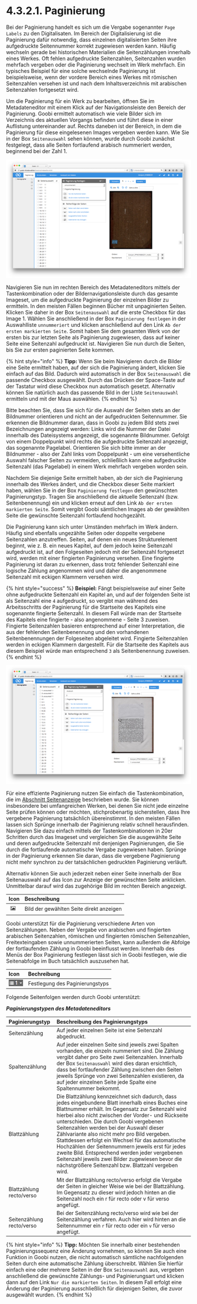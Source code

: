 # 4.3.2.1. Paginierung

Bei der Paginierung handelt es sich um die Vergabe sogenannter `Page Labels` zu den Digitalisaten. Im Bereich der Digitalisierung ist die Paginierung dafür notwendig, dass einzelnen digitalisierten Seiten ihre aufgedruckte Seitennummer korrekt zugewiesen werden kann. Häufig wechseln gerade bei historischen Materialien die Seitenzählungen innerhalb eines Werkes. Oft fehlen aufgedruckte Seitenzahlen, Seitenzahlen wurden mehrfach vergeben oder die Paginierung wechselt im Werk mehrfach. Ein typisches Beispiel für eine solche wechselnde Paginierung ist beispielsweise, wenn der vordere Bereich eines Werkes mit römischen Seitenzahlen versehen ist und nach dem Inhaltsverzeichnis mit arabischen Seitenzahlen fortgesetzt wird.

Um die Paginierung für ein Werk zu bearbeiten, öffnen Sie im Metadateneditor mit einem Klick auf der Navigationsleiste den Bereich der Paginierung. Goobi ermittelt automatisch wie viele Bilder sich im Verzeichnis des aktuellen Vorgangs befinden und führt diese in einer Auflistung untereinander auf. Rechts daneben ist der Bereich, in dem die Paginierung für diese eingelesenen Images vergeben werden kann. Wie Sie in der Box `Seitenauswahl` sehen können, wurde durch Goobi zunächst festgelegt, dass alle Seiten fortlaufend arabisch nummeriert werden, beginnend bei der Zahl 1.

![Paginierung mit arabisch fortlaufender Z&#xE4;hlung ab der Zahl 1](../../../.gitbook/assets/43d.png)

Navigieren Sie nun im rechten Bereich des Metadateneditors mittels der Tastenkombination oder der Bildernavigationsleiste durch das gesamte Imageset, um die aufgedruckte Paginierung der einzelnen Bilder zu ermitteln. In den meisten Fällen beginnen Bücher mit unpaginierten Seiten. Klicken Sie daher in der Box `Seitenauswahl` auf die erste Checkbox für das Image 1. Wählen Sie anschließend in der Box `Paginierung festlegen` in der Auswahlliste `unnummeriert` und klicken anschließend auf den Link `Ab der ersten markierten Seite`. Somit haben Sie dem gesamten Werk von der ersten bis zur letzten Seite als Paginierung zugewiesen, dass auf keiner Seite eine Seitenzahl aufgedruckt ist. Navigieren Sie nun durch die Seiten, bis Sie zur ersten paginierten Seite kommen.

{% hint style="info" %}
**Tipp:** Wenn Sie beim Navigieren durch die Bilder eine Seite ermittelt haben, auf der sich die Paginierung ändert, klicken Sie einfach auf das Bild. Dadurch wird automatisch in der Box `Seitenauswahl` die passende Checkbox ausgewählt. Durch das Drücken der Space-Taste auf der Tastatur wird diese Checkbox nun automatisch gesetzt. Alternativ können Sie natürlich auch das passende Bild in der Liste `Seitenauswahl` ermitteln und mit der Maus auswählen.
{% endhint %}

Bitte beachten Sie, dass Sie sich für die Auswahl der Seiten stets an der Bildnummer orientieren und nicht an der aufgedruckten Seitennummer. Sie erkennen die Bildnummer daran, dass in Goobi zu jedem Bild stets zwei Bezeichnungen angezeigt werden: Links wird die Nummer der Datei innerhalb des Dateisystems angezeigt, die sogenannte Bildnummer. Gefolgt von einem Doppelpunkt wird rechts die aufgedruckte Seitenzahl angezeigt, das sogenannte Pagelabel. Orientieren Sie sich bitte immer an der Bildnummer - also der Zahl links vom Doppelpunkt - um eine versehentliche Auswahl falscher Seiten zu vermeiden, schließlich kann eine aufgedruckte Seitenzahl \(das Pagelabel\) in einem Werk mehrfach vergeben worden sein.

Nachdem Sie diejenige Seite ermittelt haben, ab der sich die Paginierung innerhalb des Werkes ändert, und die Checkbox dieser Seite markiert haben, wählen Sie in der Box `Paginierung festlegen` den gewünschten Paginierungstyp. Tragen Sie anschließend die aktuelle Seitenzahl \(bzw. Seitenbenennung\) ein und klicken erneut auf den Link `Ab der ersten markierten Seite`. Somit vergibt Goobi sämtlichen Images ab der gewählten Seite die gewünschte Seitenzahl fortlaufend hochgezählt.

Die Paginierung kann sich unter Umständen mehrfach im Werk ändern. Häufig sind ebenfalls ungezählte Seiten oder doppelte vergebene Seitenzahlen anzutreffen. Seiten, auf denen ein neues Strukturelement beginnt, wie z. B. ein neues Kapitel, auf dem jedoch keine Seitenzahl aufgedruckt ist, auf den Folgeseiten jedoch mit der Seitenzahl fortgesetzt wird, werden mit einer fingierten Paginierung versehen. Eine fingierte Paginierung ist daran zu erkennen, dass trotz fehlender Seitenzahl eine logische Zählung angenommen wird und daher die angenommene Seitenzahl mit eckigen Klammern versehen wird.

{% hint style="success" %}
**Beispiel:** Fängt beispielsweise auf einer Seite ohne aufgedruckte Seitenzahl ein Kapitel an, und auf der folgenden Seite ist als Seitenzahl eine `4` aufgedruckt, so vergibt man während des Arbeitsschritts der Paginierung für die Startseite des Kapitels eine sogenannte fingierte Seitenzahl. In diesem Fall würde man der Startseite des Kapitels eine fingierte - also angenommene - Seite 3 zuweisen. Fingierte Seitenzahlen basieren entsprechend auf einer Interpretation, die aus der fehlenden Seitenbenennung und den vorhandenen Seitenbenennungen der Folgeseiten abgeleitet wird. Fingierte Seitenzahlen werden in eckigen Klammern dargestellt. Für die Startseite des Kapitels aus diesem Beispiel würde man entsprechend `3` als Seitenbenennung zuweisen.
{% endhint %}

![Paginiertes Werk mit drei unnummerierten Seiten, einer r&#xF6;misch fortlaufenden, einer arabisch fingierten Seitenz&#xE4;hlung sowie einer fortlaufenden arabischen Z&#xE4;hlung.](../../../.gitbook/assets/44d.png)

Für eine effiziente Paginierung nutzen Sie einfach die Tastenkombination, die im [Abschnitt Seitenanzeige](../4.3.1/4.3.1.2.md) beschrieben wurde. Sie können insbesondere bei umfangreichen Werken, bei denen Sie nicht jede einzelne Seite prüfen können oder möchten, stichprobenartig sicherstellen, dass Ihre vergebene Paginierung tatsächlich übereinstimmt. In den meisten Fällen lassen sich Sprünge innerhalb der Paginierung relativ schnell herausfinden. Navigieren Sie dazu einfach mittels der Tastenkombinationen in 20er Schritten durch das Imageset und vergleichen Sie die ausgewählte Seite und deren aufgedruckte Seitenzahl mit denjenigen Paginierungen, die Sie durch die fortlaufende automatische Vergabe zugewiesen haben. Sprünge in der Paginierung erkennen Sie daran, dass die vergebene Paginierung nicht mehr synchron zu der tatsächlichen gedruckten Paginierung verläuft.

Alternativ können Sie auch jederzeit neben einer Seite innerhalb der Box Seitenauswahl auf das Icon zur Anzeige der gewünschten Seite anklicken. Unmittelbar darauf wird das zugehörige Bild im rechten Bereich angezeigt.

| Icon | Beschreibung |
| :--- | :--- |
| ![mets\_21c.png](../../../.gitbook/assets/mets_21c.png) | Bild der gewählten Seite direkt anzeigen |

Goobi unterstützt für die Paginierung verschiedene Arten von Seitenzählungen. Neben der Vergabe von arabischen und fingierten arabischen Seitenzahlen, römischen und fingierten römischen Seitenzahlen, Freitexteingaben sowie unnummerierten Seiten, kann außerdem die Abfolge der fortlaufenden Zählung in Goobi beeinflusst werden. Innerhalb des Menüs der Box Paginierung festlegen lässt sich in Goobi festlegen, wie die Seitenabfolge im Buch tatsächlich auszusehen hat. 

| Icon | Bechreibung |
| :--- | :--- |
| ![mets\_09a.png](../../../.gitbook/assets/mets_09a.png) | Festlegung des Paginierungstyps |

Folgende Seitenfolgen werden durch Goobi unterstützt:

_**Paginierungstypen des Metadateneditors**_

| **Paginierungstyp** | **Beschreibung des Paginierungstyps** |
| :--- | :--- |
| Seitenzählung |  Auf jeder einzelnen Seite ist eine Seitenzahl abgedruckt. |
| Spaltenzählung |  Auf jeder einzelnen Seite sind jeweils zwei Spalten vorhanden, die einzeln nummeriert sind. Die Zählung vergibt daher pro Seite zwei Seitenzahlen. Innerhalb der Box `Seitenauswahl` wird dies daran ersichtlich, dass bei fortlaufender Zählung zwischen den Seiten jeweils Sprünge von zwei Seitenzahlen existieren, da auf jeder einzelnen Seite jede Spalte eine Spaltennummer bekommt. |
| Blattzählung |  Die Blattzählung kennzeichnet sich dadurch, dass jedes eingebundene Blatt innerhalb eines Buches eine Blattnummer erhält. Im Gegensatz zur Seitenzahl wird hierbei also nicht zwischen der Vorder- und Rückseite unterschieden. Die durch Goobi vergebenen Seitenzahlen werden bei der Auswahl dieser Zählvariante also nicht mehr pro Bild vergeben. Stattdessen erfolgt ein Wechsel für das automatische Hochzählen der Seitennummern jeweils erst für jedes zweite Bild. Entsprechend werden jeder vergebenen Seitenzahl jeweils zwei Bilder zugewiesen bevor die nächstgrößere Seitenzahl bzw. Blattzahl vergeben wird. |
| Blattzählung recto/verso |  Mit der Blattzählung recto/verso erfolgt die Vergabe der Seiten in gleicher Weise wie bei der Blattzählung. Im Gegensatz zu dieser wird jedoch hinten an die Seitenzahl noch ein r für recto oder v für verso angefügt. |
| Seitenzählung recto/verso |  Bei der Seitenzählung recto/verso wird wie bei der Seitenzählung verfahren. Auch hier wird hinten an die Seitennummer ein `r` für recto oder ein `v` für verso angefügt. |

{% hint style="info" %}
**Tipp:** Möchten Sie innerhalb einer bestehenden Paginierungssequenz eine Änderung vornehmen, so können Sie auch eine Funktion in Goobi nutzen, die nicht automatisch sämtliche nachfolgenden Seiten durch eine automatische Zählung überschreibt. Wählen Sie hierfür einfach eine oder mehrere Seiten in der Box `Seitenauswahl` aus, vergeben anschließend die gewünschte Zählungs- und Paginierungsart und klicken dann auf den Link `Nur die markierten Seiten`. In diesem Fall erfolgt eine Änderung der Paginierung ausschließlich für diejenigen Seiten, die zuvor ausgewählt wurden.
{% endhint %}



